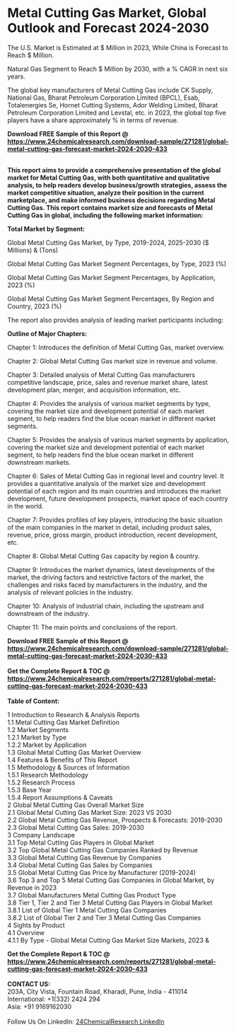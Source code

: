 <h1>Metal Cutting Gas Market, Global Outlook and Forecast 2024-2030</h1><p>
The U.S. Market is Estimated at $ Million in 2023, While China is Forecast to Reach $ Million.</p><p>
Natural Gas Segment to Reach $ Million by 2030, with a % CAGR in next six years.</p><p>
The global key manufacturers of Metal Cutting Gas include CK Supply, National Gas, Bharat Petroleum Corporation Limited (BPCL), Esab, Totalenergies Se, Hornet Cutting Systems, Ador Welding Limited, Bharat Petroleum Corporation Limited and Levstal, etc. in 2023, the global top five players have a share approximately % in terms of revenue.</p><div><b>Download FREE Sample of this Report @ 
            <a href="https://www.24chemicalresearch.com/download-sample/271281/global-metal-cutting-gas-forecast-market-2024-2030-433">
            https://www.24chemicalresearch.com/download-sample/271281/global-metal-cutting-gas-forecast-market-2024-2030-433</a></b></div><br><p>
<strong>This report aims to provide a comprehensive presentation of the global market for Metal Cutting Gas, with both quantitative and qualitative analysis, to help readers develop business/growth strategies, assess the market competitive situation, analyze their position in the current marketplace, and make informed business decisions regarding Metal Cutting Gas. This report contains market size and forecasts of Metal Cutting Gas in global, including the following market information:</strong>
</p><p>
<strong>Total Market by Segment:</strong></p><p>
Global Metal Cutting Gas Market, by Type, 2019-2024, 2025-2030 ($ Millions) &amp; (Tons)</p><p>
Global Metal Cutting Gas Market Segment Percentages, by Type, 2023 (%)</p><p>
</p><p>
Global Metal Cutting Gas Market Segment Percentages, by Application, 2023 (%)</p><p>
</p><p>
Global Metal Cutting Gas Market Segment Percentages, By Region and Country, 2023 (%)</p><p>
</p><p>
The report also provides analysis of leading market participants including:</p><p>
</p><p>
</p><p>
</p><p><strong>Outline of Major Chapters:</strong></p><p>
</p><p>Chapter 1: Introduces the definition of Metal Cutting Gas, market overview.</p><p>
Chapter 2: Global Metal Cutting Gas market size in revenue and volume.</p><p>
Chapter 3: Detailed analysis of Metal Cutting Gas manufacturers competitive landscape, price, sales and revenue market share, latest development plan, merger, and acquisition information, etc.</p><p>
Chapter 4: Provides the analysis of various market segments by type, covering the market size and development potential of each market segment, to help readers find the blue ocean market in different market segments.</p><p>
Chapter 5: Provides the analysis of various market segments by application, covering the market size and development potential of each market segment, to help readers find the blue ocean market in different downstream markets.</p><p>
Chapter 6: Sales of Metal Cutting Gas in regional level and country level. It provides a quantitative analysis of the market size and development potential of each region and its main countries and introduces the market development, future development prospects, market space of each country in the world.</p><p>
Chapter 7: Provides profiles of key players, introducing the basic situation of the main companies in the market in detail, including product sales, revenue, price, gross margin, product introduction, recent development, etc.</p><p>
Chapter 8: Global Metal Cutting Gas capacity by region &amp; country.</p><p>
Chapter 9: Introduces the market dynamics, latest developments of the market, the driving factors and restrictive factors of the market, the challenges and risks faced by manufacturers in the industry, and the analysis of relevant policies in the industry.</p><p>
Chapter 10: Analysis of industrial chain, including the upstream and downstream of the industry.</p><p>
Chapter 11: The main points and conclusions of the report.</p><div><b>Download FREE Sample of this Report @ 
            <a href="https://www.24chemicalresearch.com/download-sample/271281/global-metal-cutting-gas-forecast-market-2024-2030-433">
            https://www.24chemicalresearch.com/download-sample/271281/global-metal-cutting-gas-forecast-market-2024-2030-433</a></b></div><br><div><b>Get the Complete Report & TOC @ 
            <a href="https://www.24chemicalresearch.com/reports/271281/global-metal-cutting-gas-forecast-market-2024-2030-433">
            https://www.24chemicalresearch.com/reports/271281/global-metal-cutting-gas-forecast-market-2024-2030-433</a></b></div><br>
            <b>Table of Content:</b><p>1 Introduction to Research & Analysis Reports<br />
    1.1 Metal Cutting Gas Market Definition<br />
    1.2 Market Segments<br />
        1.2.1 Market by Type<br />
        1.2.2 Market by Application<br />
    1.3 Global Metal Cutting Gas Market Overview<br />
    1.4 Features & Benefits of This Report<br />
    1.5 Methodology & Sources of Information<br />
        1.5.1 Research Methodology<br />
        1.5.2 Research Process<br />
        1.5.3 Base Year<br />
        1.5.4 Report Assumptions & Caveats<br />
2 Global Metal Cutting Gas Overall Market Size<br />
    2.1 Global Metal Cutting Gas Market Size: 2023 VS 2030<br />
    2.2 Global Metal Cutting Gas Revenue, Prospects & Forecasts: 2019-2030<br />
    2.3 Global Metal Cutting Gas Sales: 2019-2030<br />
3 Company Landscape<br />
    3.1 Top Metal Cutting Gas Players in Global Market<br />
    3.2 Top Global Metal Cutting Gas Companies Ranked by Revenue<br />
    3.3 Global Metal Cutting Gas Revenue by Companies<br />
    3.4 Global Metal Cutting Gas Sales by Companies<br />
    3.5 Global Metal Cutting Gas Price by Manufacturer (2019-2024)<br />
    3.6 Top 3 and Top 5 Metal Cutting Gas Companies in Global Market, by Revenue in 2023<br />
    3.7 Global Manufacturers Metal Cutting Gas Product Type<br />
    3.8 Tier 1, Tier 2 and Tier 3 Metal Cutting Gas Players in Global Market<br />
        3.8.1 List of Global Tier 1 Metal Cutting Gas Companies<br />
        3.8.2 List of Global Tier 2 and Tier 3 Metal Cutting Gas Companies<br />
4 Sights by Product<br />
    4.1 Overview<br />
        4.1.1 By Type - Global Metal Cutting Gas Market Size Markets, 2023 &</p><div><b>Get the Complete Report & TOC @ 
            <a href="https://www.24chemicalresearch.com/reports/271281/global-metal-cutting-gas-forecast-market-2024-2030-433">
            https://www.24chemicalresearch.com/reports/271281/global-metal-cutting-gas-forecast-market-2024-2030-433</a></b></div><br><b>CONTACT US:</b><br>
            203A, City Vista, Fountain Road, Kharadi, Pune, India - 411014<br>
            International: +1(332) 2424 294<br>
            Asia: +91 9169162030 <br><br>
            Follow Us On LinkedIn: <a href="https://www.linkedin.com/company/24chemicalresearch/">24ChemicalResearch LinkedIn</a>